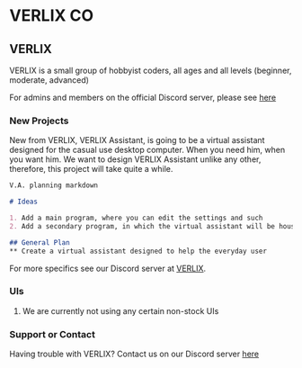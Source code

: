 # VERLIX CO

## VERLIX

VERLIX is a small group of hobbyist coders, all ages and all levels (beginner, moderate, advanced)

For admins and members on the official Discord server, please see [here](bit64.net)

### New Projects
New from VERLIX, VERLIX Assistant, is going to be a virtual assistant designed for the casual use desktop computer. When you need him, when you want him. We want to design VERLIX Assistant unlike any other, therefore, this project will take quite a while.

```markdown
V.A. planning markdown

# Ideas

1. Add a main program, where you can edit the settings and such
2. Add a secondary program, in which the virtual assistant will be housed

## General Plan
** Create a virtual assistant designed to help the everyday user
```

For more specifics see our Discord server at [VERLIX](https://guides.github.com/features/mastering-markdown/).

### UIs

1. We are currently not using any certain non-stock UIs

### Support or Contact

Having trouble with VERLIX? Contact us on our Discord server [here](www.discord.com)

